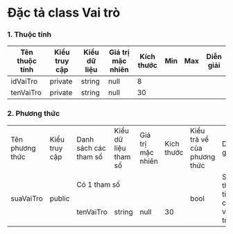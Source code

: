 # Đặc tả class Vai trò

### 1. Thuộc tính 
| Tên thuộc tính | Kiểu truy cập | Kiểu dữ liệu | Giá trị mặc nhiên | Kích thước| Min | Max | Diễn giải |
|---|---|---|---|---|---|---|---|
| idVaiTro | private | string | null | 8|  |  |   |
| tenVaiTro | private | string | null | 30|  |  |   |

### 2. Phương thức

<table>
    <tr>
        <td>Tên phương thức</td>
        <td>Kiểu truy cập</td>
        <td>Danh sách các tham số</td>
        <td>Kiểu dữ liệu tham số</td>
        <td>Giá trị mặc nhiên</td>
        <td>Kích thước</td>
        <td>Kiểu trả về của phương thức</td>
        <td>Diễn giải</td>
    </tr>
    <!-- ---------------------suaVaiTro--------------- -->
    <tr>
      <td rowspan="2">suaVaiTro</td>
      <td rowspan="2">public</td>
      <td colspan="4">Có 1 tham số</td>
      <td rowspan="2">bool</td>
      <td rowspan="2">Sửa thông tin của 1 vai trò</td>
    </tr>
    <tr>
      <td>tenVaiTro</td>
      <td>string</td>
      <td>null</td>
      <td>30</td>
    </tr>
</table>


  